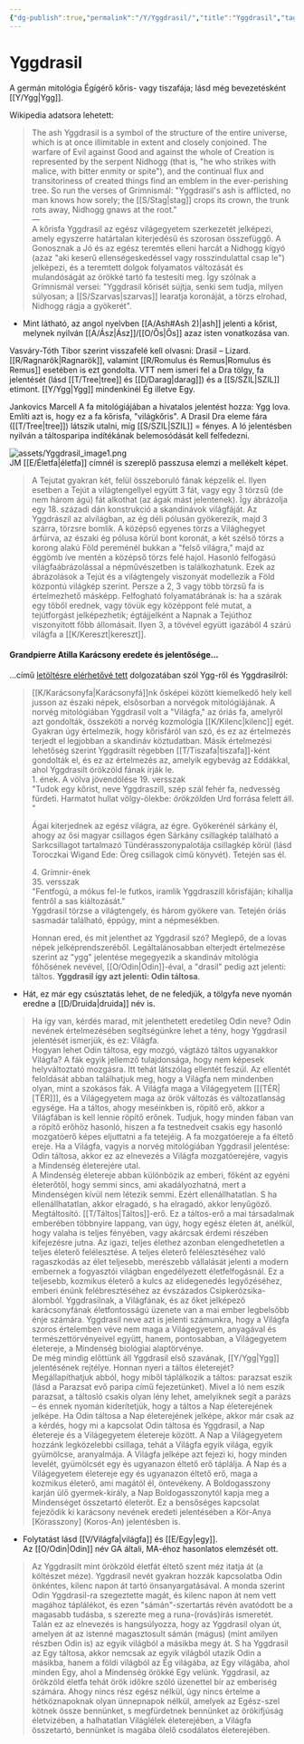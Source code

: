 ```yaml
---
{"dg-publish":true,"permalink":"/Y/Yggdrasil/","title":"Yggdrasil","tags":["Englishtexttranslated"],"created":"2024-01-02T06:47","updated":"2024-01-12T06:38"}
---
```



# Yggdrasil

A germán mitológia Égígérő kőris- vagy tiszafája; lásd még bevezetésként [[Y/Ygg\|Ygg]].  

Wikipedia adatsora lehetett:  
> The ash Yggdrasil is a symbol of the structure of the entire universe, which is at once illimitable in extent and closely conjoined. The warfare of Evil against Good and against the whole of Creation is represented by the serpent Nidhogg (that is, "he who strikes with malice, with bitter enmity or spite"), and the continual flux and transitoriness of created things find an emblem in the ever-perishing tree. So run the verses of Grímnismál: "Yggdrasil's ash is afflicted, no man knows how sorely; the [[S/Stag\|stag]] crops its crown, the trunk rots away, Nidhogg gnaws at the root."  
> —  
> A kőrisfa Yggdrasil az egész világegyetem szerkezetét jelképezi, amely egyszerre határtalan kiterjedésű és szorosan összefüggő. A Gonosznak a Jó és az egész teremtés elleni harcát a Nidhogg kígyó (azaz "aki keserű ellenségeskedéssel vagy rosszindulattal csap le") jelképezi, és a teremtett dolgok folyamatos változását és mulandóságát az örökké tartó fa testesíti meg. Így szólnak a Grímnismál versei: "Yggdrasil kőrisét sújtja, senki sem tudja, milyen súlyosan; a [[S/Szarvas\|szarvas]] learatja koronáját, a törzs elrohad, Nidhogg rágja a gyökerét".  
- Mint látható, az angol nyelvben [[A/Ash#Ash 2)\|ash]] jelenti a kőrist, melynek nyilván [[A/Ász\|Ász]]/[[O/Ős\|Ős]] azaz isten vonatkozása van.  

Vasváry-Tóth Tibor szerint visszafelé kell olvasni: Drasil – Lizard. [[R/Ragnarök\|Ragnarök]], valamint [[R/Romulus és Remus\|Romulus és Remus]] esetében is ezt gondolta. VTT nem ismeri fel a Dra tölgy, fa jelentését (lásd [[T/Tree\|tree]] és [[D/Darag\|darag]]) és a [[S/SZIL\|SZIL]] etimont. [[Y/Ygg\|Ygg]] mindenkinél Ég illetve Egy.  

Jankovics Marcell A fa mitológiájában a hivatalos jelentést hozza: Ygg lova. Említi azt is, hogy ez a fa kőrisfa, "világkőris". A Drasil Dra eleme fára ([[T/Tree\|tree]]) látszik utalni, míg [[S/SZIL\|SZIL]] = fényes. A ló jelentésben nyilván a táltosparipa indítékának belemosódását kell felfedezni.  

![assets/Yggdrasil_image1.png](/img/user/Y/assets/Yggdrasil_image1.png)  
JM [[E/Életfa\|életfa]] címnél is szereplő passzusa elemzi a mellékelt képet.  
> A Tejutat gyakran két, felül összeboruló fának képzelik el. Ilyen esetben a Tejút a világtengellyel együtt 3 fát, vagy egy 3 törzsű (de nem három ágú) fát alkothat (az ágak mást jelentenek). Így ábrázolja egy 18. századi dán konstrukció a skandinávok világfáját. Az Yggdrászil az alvilágban, az ég déli pólusán gyökerezik, majd 3 szárra, törzsre bomlik. A középső egyenes törzs a Világhegyet árfúrva, az északi ég pólusa körül bont koronát, a két szélső törzs a korong alakú Föld pereménél bukkan a "felső világra," majd az éggömb íve mentén a középső törzs felé hajol. Hasonló felfogású világfaábrázolással a népművészetben is találkozhatunk. Ezek az ábrázolások a Tejút és a világtengely viszonyát modellezik a Föld központú világkép szerint. Persze a 2, 3 vagy több törzsű fa is értelmezhető másképp. Felfogható folyamatábrának is: ha a szárak egy tőből erednek, vagy tövük egy középpont felé mutat, a tejútforgást jelképezhetik; égtájjelként a Napnak a Tejúthoz viszonyított főbb állomásait. Ilyen 3, a tövével együtt igazából 4 szárú világfa a [[K/Kereszt\|kereszt]].  

#### Grandpierre Atilla Karácsony eredete és jelentősége...

...című [letöltésre elérhetővé tett](https://mega.nz/file/pzNzhKJB#KXz_bvQtrp_QYzmqFqWwIpf4TSn31z4Fn4bUVLJ8jpA) dolgozatában szól Ygg-ről és Yggdrasilról:  
> [[K/Karácsonyfa\|Karácsonyfá]]nk ősképei között kiemelkedő hely kell jusson az északi népek, elsősorban a norvégok mitológiájának. A norvég mitológiában Yggdrasil volt a "Világfa," az óriás fa, amelyről azt gondolták, összeköti a norvég kozmológia [[K/Kilenc\|kilenc]] egét. Gyakran úgy értelmezik, hogy kőrisfáról van szó, és ez az értelmezés terjedt el legjobban a skandináv köztudatban. Másik értelmezési lehetőség szerint Yggdrasilt régebben [[T/Tiszafa\|tiszafa]]-ként gondolták el, és ez az értelmezés az, amelyik egybevág az Eddákkal, ahol Yggdrasilt örökzöld fának írják le.  
> 1\. ének. A völva jövendölése
> 19\. versszak  
> "Tudok egy kőrist, neve Yggdraszill, szép szál fehér fa, nedvesség fürdeti. Harmatot hullat völgy-ölekbe: *örökzöld*en Urd forrása felett áll. "  
>
> Ágai kiterjednek az egész világra, az égre. Gyökerénél sárkány él, ahogy az ősi magyar csillagos égen Sárkány csillagkép található a Sarkcsillagot tartalmazó Tündérasszonypalotája csillagkép körül (lásd Toroczkai Wigand Ede: Öreg csillagok című könyvét). Tetején sas él.  
>
> 4\. Grímnir-ének  
> 35\. versszak  
> "Fentfogú, a mókus fel-le futkos, iramlik Yggdraszill kőrisfáján; kihallja fentről a sas kiáltozását."  
> Yggdrasil törzse a világtengely, és három gyökere van. Tetején óriás sasmadár található, éppúgy, mint a népmesékben.  
>
> Honnan ered, és mit jelenthet az Yggdrasil szó? Meglepő, de a lovas népek jelképrendszeréből. Legáltalánosabban elterjedt értelmezése szerint az "ygg" jelentése megegyezik a skandináv mitológia főhősének nevével, [[O/Odin\|Odin]]-éval, a "drasil" pedig azt jelenti: táltos. **Yggdrasil így azt jelenti: Odin táltosa**.  
- Hát, ez már egy csúsztatás lehet, de ne feledjük, a tölgyfa neve nyomán eredne a [[D/Druida\|druida]] név is.  

> Ha így van, kérdés marad, mit jelenthetett eredetileg Odin neve? Odin nevének értelmezésében segítségünkre lehet a tény, hogy Yggdrasil jelentését ismerjük, és ez: Világfa.  
> Hogyan lehet Odin táltosa, egy mozgó, vágtázó táltos ugyanakkor Világfa? A fák egyik jellemző tulajdonsága, hogy nem képesek helyváltoztató mozgásra. Itt tehát látszólag ellentét feszül. Az ellentét feloldását abban találhatjuk meg, hogy a Világfa nem mindenben olyan, mint a szokásos fák. A Világfa maga a Világegyetem \[[[TÉR\|[TÉR]]\], és a Világegyetem maga az örök változás és változatlanság egysége. Ha a táltos, ahogy meséinkben is, röpítő erő, akkor a Világfában is kell lennie röpítő erőnek. Tudjuk, hogy minden fában van a röpítő erőhöz hasonló, hiszen a fa testnedveit csakis egy hasonló mozgatóerő képes eljuttatni a fa tetejéig. A fa mozgatóereje a fa éltető ereje. Ha a Világfa, vagyis a norvég mitológiában Yggdrasil jelentése: Odin táltosa, akkor ez az elnevezés a Világfa mozgatóerejére, vagyis a Mindenség életerejére utal.  
> A Mindenség életereje abban különbözik az emberi, főként az egyéni életerőtől, hogy semmi sincs, ami akadályozhatná, mert a Mindenségen kívül nem létezik semmi. Ezért ellenállhatatlan. S ha ellenállhatatlan, akkor elragadó, s ha elragadó, akkor lenyűgöző. Megtáltosító. [[T/Táltos\|Táltos]]-erő. Ez a táltos-erő a mai társadalmak emberében többnyire lappang, van úgy, hogy egész életen át, anélkül, hogy valaha is teljes fényében, vagy akárcsak érdemi részében kifejezésre jutna. Az igazi, teljes élethez azonban elengedhetetlen a teljes életerő felélesztése. A teljes életerő felélesztéséhez való ragaszkodás az élet teljesebb, merészebb vállalását jelenti a modern embernek a fogyasztói világban engedélyezett életfelfogásnál. Ez a teljesebb, kozmikus életerő a kulcs az elidegenedés legyőzéséhez, emberi énünk felébresztéséhez az évszázados Csipkerózsika-álomból. Yggdrasilnak, a Világfának, és az őket jelképező karácsonyfának életfontosságú üzenete van a mai ember legbelsőbb énje számára. Yggdrasil neve azt is jelenti számunkra, hogy a Világfa szoros értelemben véve nem maga a Világegyetem, anyagával és természettörvényeivel együtt, hanem, pontosabban, a Világegyetem életereje, a Mindenség biológiai alaptörvénye.  
> De még mindig előttünk áll Yggdrasil első szavának, [[Y/Ygg\|Ygg]] jelentésének rejtélye. Honnan nyeri a táltos életerejét? Megállapíthatjuk abból, hogy miből táplálkozik a táltos: parazsat eszik (lásd a Parazsat evő paripa című fejezetünket). Mivel a ló nem eszik parazsat, a táltosló csakis olyan lény lehet, amelyiknek segít a parázs – és ennek nyomán kiderítetjük, hogy a táltos a Nap életerejének jelképe. Ha Odin táltosa a Nap életerejének jelképe, akkor már csak az a kérdés, hogy mi a kapcsolat Odin táltosa és Yggdrasil, a Nap életereje és a Világegyetem életereje között. A Nap a Világegyetem hozzánk legközelebbi csillaga, tehát a Világfa egyik világa, egyik gyümölcse, aranyalmája. A Világfa jelképe azt fejezi ki, hogy minden levelét, gyümölcsét egy és ugyanazon éltető erő táplálja. A Nap és a Világegyetem életereje egy és ugyanazon éltető erő, maga a kozmikus életerő, ami magától él, öntevékeny. A Boldogasszony karján ülő gyermek-király, a Nap Boldogasszonytól kapja meg a Mindenséget összetartó életerőt. Ez a bensőséges kapcsolat fejeződik ki karácsony nevének eredeti jelentésében a Kör-Anya \[Körasszony\] (Koros-An) jelentésben is.  
- Folytatást lásd [[V/Világfa\|világfa]] és [[E/Egy\|egy]].  
Az [[O/Odin\|Odin]] név GA általi, MA-éhoz hasonlatos elemzését ott.  

> Az Yggdrasilt mint örökzöld életfát éltető szent méz itatja át (a költészet méze). Yggdrasil nevét gyakran hozzák kapcsolatba Odin önkéntes, kilenc napon át tartó önsanyargatásával. A monda szerint Odin Yggdrasil-ra szegeztette magát, és kilenc napon át nem vett magához táplálékot, és ezen "sámán"-szertartás révén avatódott be a magasabb tudásba, s szerezte meg a runa-(rovás)írás ismeretét. Talán ez az elnevezés is hangsúlyozza, hogy az Yggdrasil olyan út, amelyen át az istenné magasztosult sámán (mágus) (mint amilyen részben Odin is) az egyik világból a másikba megy át. S ha Yggdrasil az Egy táltosa, akkor nemcsak az egyik világból utazik Odin a másikba, hanem a földi világból az Ég világába, az Egy világába, ahol minden Egy, ahol a Mindenség örökké Egy velünk. Yggdrasil, az örökzöld életfa tehát örök időkre szóló üzenettel bír az emberiség számára. Ahogy nincs rész egész nélkül, úgy nincs értelme a hétköznapoknak olyan ünnepnapok nélkül, amelyek az Egész-szel kötnek össze bennünket, s megfürdetnek bennünket az örökifjúság életvizében, a halhatatlan Világlélek életerejében, a Világfa összetartó, bennünket is magába ölelő csodálatos életerejében.  